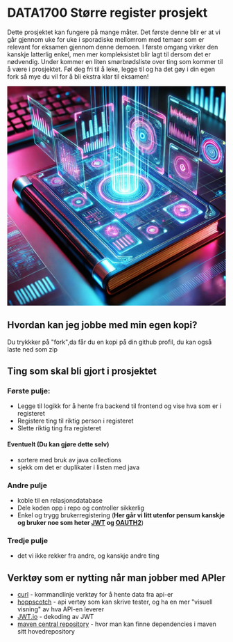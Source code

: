 # DATA1700 Større register prosjekt

Dette prosjektet kan fungere på mange måter. Det første denne blir er at vi går gjennom uke for uke i sporadiske mellomrom med temaer som er relevant for eksamen gjennom denne demoen. I første omgang virker den kanskje latterlig enkel, men mer kompleksistet blir lagt til dersom det er nødvendig. Under kommer en liten smørbrødsliste over ting som kommer til å være i prosjektet. Føl deg fri til å leke, legge til og ha det gøy i din egen fork så mye du vil for å bli ekstra klar til eksamen!

![Incredible register!](imgREADME/fantasticregister.webp)

## Hvordan kan jeg jobbe med min egen kopi?
Du trykkker på "fork",da får du en kopi på din github profil, du kan også laste ned som zip
## Ting som skal bli gjort i prosjektet

### Første pulje: 

- Legge til logikk for å hente fra backend til frontend og vise hva som er i registeret
- Registere ting til riktig person i registeret
- Slette riktig ting fra registeret
#### Eventuelt (Du kan gjøre dette selv)
- sortere med bruk av java collections
- sjekk om det er duplikater i listen med java

### Andre pulje
- koble til en relasjonsdatabase
- Dele koden opp i repo og controller sikkerlig
- Enkel og trygg brukerregistering (**Her går vi litt utenfor pensum kanskje og bruker noe som heter [JWT](https://auth0.com/docs/secure/tokens/json-web-tokens) og [OAUTH2](https://auth0.com/intro-to-iam/what-is-oauth-2)**)

### Tredje pulje
- det vi ikke rekker fra andre, og kanskje andre ting


## Verktøy som er nytting når man jobber med APIer
- [curl](https://curl.se/) - kommandlinje verktøy for å hente data fra api-er
- [hoppscotch](https://hoppscotch.io/) - api vertøy som kan skrive tester, og ha en mer "visuell visning" av hva API-en leverer
- [JWT.io](https://jwt.io/) - dekoding av JWT
- [maven central repository](https://mvnrepository.com/repos/central) - hvor man kan finne dependencies i maven sitt hovedrepository
